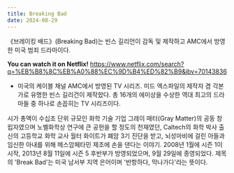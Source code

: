 ```yaml
---
title: Breaking Bad
date: 2024-08-29
---
```


《브레이킹 배드》(Breaking Bad)는 빈스 길리언이 감독 및 제작하고 AMC에서 방영한 미국 범죄 드라마이다.
<!--more-->
**You can watch it on Netflix!**
https://www.netflix.com/search?q=%EB%B8%8C%EB%A0%88%EC%9D%B4%ED%82%B9&jbv=70143836


- 미국의 케이블 채널 AMC에서 방영된 TV 시리즈. 미드 엑스파일의 제작자 겸 각본가로 유명한 빈스 길리건이 제작핬다. 총 16개의 에미상을 수상한 역대 최고의 드라마들 중 하나로 손꼽히는 TV 시리즈이다.

시가 총액이 수십조 단위 규모인 화학 기술 기업 그레이 매터(Gray Matter)의 공동 창립자였으며 노벨화학상 연구에 큰 공헌을 할 정도의 천재였던, Caltech의 화학 박사 출신의 고등학교 화학 교사 월터 화이트가 폐암 3기 진단을 받고, 뇌성마비에 걸린 아들과 임신한 아내를 위해 메스암페타민 제조에 손을 댄다는 이야기. 2008년 1월에 시즌 1이 시작, 2013년 8월 11일에 시즌 5 후반부가 방영되었으며, 9월 29일에 종영되었다. 제목의 'Break Bad'는 미국 남서부 지역 은어이며 '반항하다, 막나가다'라는 뜻이다.